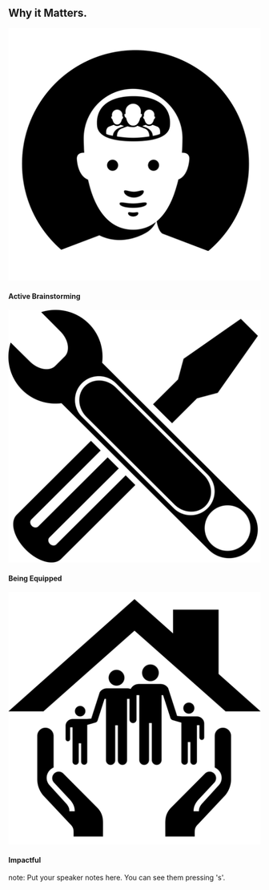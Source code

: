 <h2><span class="black">Why it Matters.</span></h2>

<div class="gridThree">
	<div>
		<img src="images/icon_31793.png" alt="">
		<h4><span class="black">Active Brainstorming</span></h4>
	</div>
	<div>
		<img src="images/icon_4684.png" alt="">
		<h4><span class="black">Being Equipped</span></h4>
	</div>
	<div>
		<img src="images/icon_6443.png" alt="">
		<h4><span class="black">Impactful</span></h4>
	</div>
</div> 
note:
    Put your speaker notes here.
    You can see them pressing 's'.
